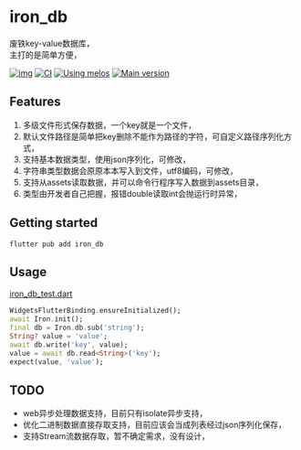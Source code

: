 # iron_db
废铁key-value数据库，  
主打的是简单方便，  

[![img](https://img.shields.io/github/release/AoEiuV020/FlutterIronDB.svg)](https://github.com/AoEiuV020/FlutterIronDB/releases)
[![CI](https://github.com/AoEiuV020/FlutterIronDB/workflows/CI/badge.svg)](https://github.com/AoEiuV020/FlutterIronDB/actions)
[![Using melos](https://img.shields.io/badge/maintained%20with-melos-f700ff.svg?style=flat-square)](https://github.com/invertase/melos)
[![Main version](https://img.shields.io/pub/v/iron_db.svg)](https://pub.dev/packages/iron_db)

## Features

1. 多级文件形式保存数据，一个key就是一个文件，
1. 默认文件路径是简单把key删除不能作为路径的字符，可自定义路径序列化方式，
1. 支持基本数据类型，使用json序列化，可修改，
1. 字符串类型数据会原原本本写入到文件，utf8编码，可修改，
1. 支持从assets读取数据，并可以命令行程序写入数据到assets目录，
1. 类型由开发者自己把握，报错double读取int会抛运行时异常，

## Getting started

```shell
flutter pub add iron_db
```

## Usage
[iron_db_test.dart](./test/iron_db_test.dart)
```dart
WidgetsFlutterBinding.ensureInitialized();
await Iron.init();
final db = Iron.db.sub('string');
String? value = 'value';
await db.write('key', value);
value = await db.read<String>('key');
expect(value, 'value');
```

## TODO
- web异步处理数据支持，目前只有isolate异步支持，
- 优化二进制数据直接存取支持，目前应该会当成列表经过json序列化保存，
- 支持Stream流数据存取，暂不确定需求，没有设计，